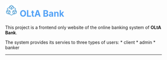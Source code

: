 # <img src="images/main_logo_transparent.png" alt="logo" height="40" /> <span style="color:#53a2f6">OLtA Bank</span>

This project is a frontend only website of the online banking system of **OLtA Bank**.

The system provides its servies to three types of users:
    * client
    * admin
    * banker

___

